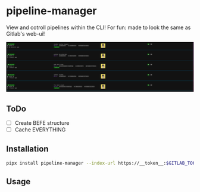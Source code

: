 # pipeline-manager

View and cotroll pipelines within the CLI! For fun: made to look the same as Gitlab's web-ui!

![pipeline list screenshot](./screenshots/pipeline-list.png)

## ToDo

- [ ] Create BEFE structure
- [ ] Cache EVERYTHING

## Installation

````bash
pipx install pipeline-manager --index-url https://__token__:$GITLAB_TOKEN@gitlab.slayhouse.net/api/v4/projects/76/packages/pypi/simple```
````

## Usage

```bash

```
